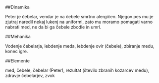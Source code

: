 ##Dinamika

Peter je čebelar, vendar je na čebele smrtno alergičen. Njegov pes mu je zjutraj naredil nekaj lukenj na uniformi, zato mu moramo pomagati varno nabrati med, ne da bi ga čebele zbodle in umrl.

##Mehanika

Vodenje čebelarja, lebdenje meda, lebdenje ovir (čebele), zbiranje medu, konec igre.

##Elemente

med, čebele, čebelar (Peter), rezultat (število zbranih kozarcev medu), zdravje čebelarjev, zvok
